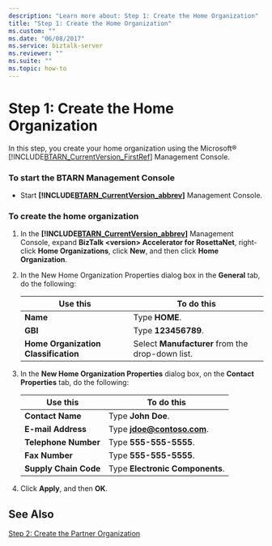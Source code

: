 ```yaml
---
description: "Learn more about: Step 1: Create the Home Organization"
title: "Step 1: Create the Home Organization"
ms.custom: ""
ms.date: "06/08/2017"
ms.service: biztalk-server
ms.reviewer: ""
ms.suite: ""
ms.topic: how-to
---
```

# Step 1: Create the Home Organization
In this step, you create your home organization using the Microsoft® [!INCLUDE[BTARN_CurrentVersion_FirstRef](../../includes/btarn-currentversion-firstref-md.md)] Management Console.  

### To start the BTARN Management Console  

- Start **[!INCLUDE[BTARN_CurrentVersion_abbrev](../../includes/btarn-currentversion-abbrev-md.md)]** Management Console.  

### To create the home organization  

1. In the **[!INCLUDE[BTARN_CurrentVersion_abbrev](../../includes/btarn-currentversion-abbrev-md.md)]** Management Console, expand **BizTalk \<version\> Accelerator for RosettaNet**, right-click **Home Organizations**, click **New**, and then click **Home Organization**.  

2. In the New Home Organization Properties dialog box in the **General** tab, do the following:  


   |               Use this               |                    To do this                    |
   |--------------------------------------|--------------------------------------------------|
   |               **Name**               |                  Type **HOME**.                  |
   |               **GBI**                |               Type **123456789**.                |
   | **Home Organization Classification** | Select **Manufacturer** from the drop-down list. |


3. In the **New Home Organization Properties** dialog box, on the **Contact Properties** tab, do the following:  


   |       Use this        |               To do this                |
   |-----------------------|-----------------------------------------|
   |   **Contact Name**    |           Type **John Doe**.            |
   |  **E-mail Address**   | Type <strong>jdoe@contoso.com</strong>. |
   | **Telephone Number**  |         Type **555-555-5555**.          |
   |    **Fax Number**     |         Type **555-555-5555**.          |
   | **Supply Chain Code** |     Type **Electronic Components**.     |


4. Click **Apply**, and then **OK**.  

## See Also  
 [Step 2: Create the Partner Organization](../../adapters-and-accelerators/accelerator-rosettanet/step-2-create-the-partner-organization.md)
